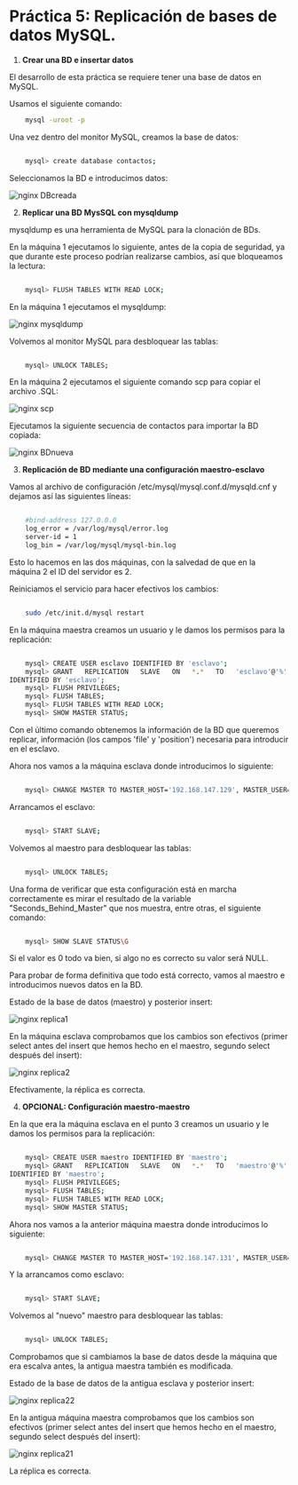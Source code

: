 
# Práctica 5: Replicación de bases de datos MySQL.


1. **Crear una BD e insertar datos**

El desarrollo de esta práctica se requiere tener una base de datos en MySQL.

Usamos el siguiente comando:

```bash
	mysql -uroot -p
```


Una vez dentro del monitor MySQL, creamos la base de datos:

```bash

	mysql> create database contactos;
```

Seleccionamos la BD e introducimos datos:


![nginx DBcreada](./imagenes/BDcreada.PNG)



2. **Replicar una BD MysSQL con mysqldump**

mysqldump es una herramienta de MySQL para la clonación de BDs. 

En la máquina 1 ejecutamos lo siguiente, antes de la copia de seguridad, ya que durante este proceso podrían realizarse cambios, así que bloqueamos la lectura:

```bash

	mysql> FLUSH TABLES WITH READ LOCK;
```

En la máquina 1 ejecutamos el mysqldump:

![nginx mysqldump](./imagenes/mysqldump.PNG)

Volvemos al monitor MySQL para desbloquear las tablas:

```bash

	mysql> UNLOCK TABLES;
```

En la máquina 2 ejecutamos el siguiente comando scp para copiar el archivo .SQL:

![nginx scp](./imagenes/scp.PNG)


Ejecutamos la siguiente secuencia de contactos para importar la BD copiada:

![nginx BDnueva](./imagenes/DBnueva.PNG)


3. **Replicación   de   BD   mediante   una   configuración maestro-esclavo**


Vamos al archivo de configuración /etc/mysql/mysql.conf.d/mysqld.cnf
y dejamos así las siguientes líneas:

```bash

	#bind-address 127.0.0.0
	log_error = /var/log/mysql/error.log
	server-id = 1
	log_bin = /var/log/mysql/mysql-bin.log
```

Esto lo hacemos en las dos máquinas, con la salvedad de que en la máquina 2 el ID del servidor es 2.

Reiniciamos el servicio para hacer efectivos los cambios:

```bash

	sudo /etc/init.d/mysql restart
```

En la máquina maestra creamos un usuario y le damos los permisos para la replicación:


```bash

	mysql> CREATE USER esclavo IDENTIFIED BY 'esclavo';
	mysql> GRANT   REPLICATION   SLAVE   ON   *.*   TO   'esclavo'@'%' 
IDENTIFIED BY 'esclavo';
	mysql> FLUSH PRIVILEGES;
	mysql> FLUSH TABLES;
	mysql> FLUSH TABLES WITH READ LOCK;
	mysql> SHOW MASTER STATUS;
```

Con el último comando obtenemos la información de la BD que queremos replicar, información  (los campos 'file' y 'position') necesaria para introducir en el esclavo.


Ahora nos vamos a la máquina esclava donde introducimos lo siguiente:

```bash

	mysql> CHANGE MASTER TO MASTER_HOST='192.168.147.129', MASTER_USER='esclavo', MASTER_PASSWORD='esclavo', MASTER_LOG_FILE='mysql-bin.000001', MASTER_LOG_POS=50, MASTER_PORT=3306;

```

Arrancamos el esclavo:

```bash

	mysql> START SLAVE;

```

Volvemos al maestro para desbloquear las tablas:

```bash

	mysql> UNLOCK TABLES;

```


Una forma de verificar que esta configuración está en marcha correctamente es mirar el resultado de la variable "Seconds_Behind_Master" que nos muestra, entre otras, el siguiente comando:

```bash

	mysql> SHOW SLAVE STATUS\G

```

Si el valor es 0 todo va bien, si algo no es correcto su valor será NULL.



Para probar de forma definitiva que todo está correcto, vamos al maestro e introducimos nuevos datos en la BD.

Estado de la base de datos (maestro) y posterior insert:

![nginx replica1](./imagenes/replicacionm1.PNG)

En la máquina esclava comprobamos que los cambios son efectivos (primer select antes del insert que hemos hecho en el maestro, segundo select después del insert):

![nginx replica2](./imagenes/replicacionm2.PNG)

Efectivamente, la réplica es correcta.


4. **OPCIONAL: Configuración maestro-maestro**

En la que era la máquina esclava en el punto 3 creamos un usuario y le damos los permisos para la replicación:


```bash

	mysql> CREATE USER maestro IDENTIFIED BY 'maestro';
	mysql> GRANT   REPLICATION   SLAVE   ON   *.*   TO   'maestro'@'%' 
IDENTIFIED BY 'maestro';
	mysql> FLUSH PRIVILEGES;
	mysql> FLUSH TABLES;
	mysql> FLUSH TABLES WITH READ LOCK;
	mysql> SHOW MASTER STATUS;
```


Ahora nos vamos a la anterior máquina maestra donde introducimos lo siguiente:

```bash

	mysql> CHANGE MASTER TO MASTER_HOST='192.168.147.131', MASTER_USER='maestro', MASTER_PASSWORD='maestro', MASTER_LOG_FILE='mysql-bin.000001', MASTER_LOG_POS=51, MASTER_PORT=3306;

```

Y la arrancamos como esclavo:

```bash

	mysql> START SLAVE;

```

Volvemos al "nuevo" maestro para desbloquear las tablas:

```bash

	mysql> UNLOCK TABLES;

```

Comprobamos que si cambiamos la base de datos desde la máquina que era escalva antes, la antigua maestra también es modificada.

Estado de la base de datos de la antigua esclava y posterior insert:

![nginx replica22](./imagenes/replicacion2m2.PNG)

En la antigua máquina maestra comprobamos que los cambios son efectivos (primer select antes del insert que hemos hecho en el maestro, segundo select después del insert):

![nginx replica21](./imagenes/replicacion2m1.PNG)

La réplica es correcta.


